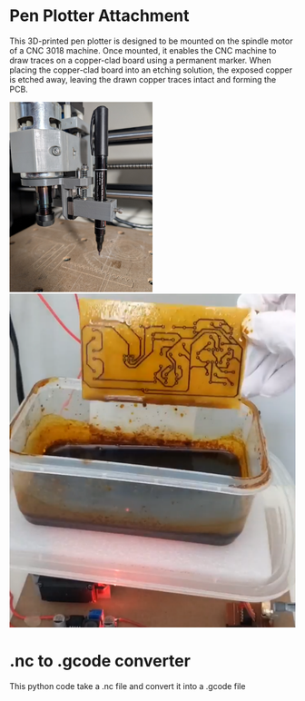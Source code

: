 # Pen Plotter Attachment
This 3D-printed pen plotter is designed to be mounted on the spindle motor of a CNC 3018 machine. Once mounted, it enables the CNC machine to draw traces on a copper-clad board using a permanent marker. When placing the copper-clad board into an etching solution, the exposed copper is etched away, leaving the drawn copper traces intact and forming the PCB.

<img src="images/plotter.jpg" width="50%" />
<img src="images/demo.png" />

# .nc to .gcode converter
This python code take a .nc file and convert it into a .gcode file
